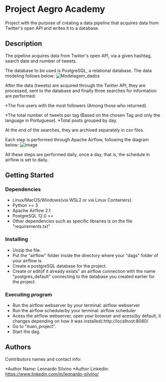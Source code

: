 # Project Aegro Academy

Project with the purpose of creating a data pipeline that acquires data from Twitter's open API and writes it to a database.

## Description

The pipeline acquires data from Twiiter's open API, via a given hashtag, search date and number of tweets.

The database to be used is PostgreSQL, a relational database. The data modeling follows below:
![Modelagem_dados](https://user-images.githubusercontent.com/78217387/172247521-1174e345-4ce9-4f20-b07a-643456f576c0.png)

After the data (tweets) are acquired through the Twitter API, they are processed, sent to the database and finally three searches for information are performed:

*The five users with the most followers (Among those who returned).

*The total number of tweets per tag (Based on the chosen Tag and only the language in Portuguese).
*Total posts grouped by day.

At the end of the searches, they are archived separately in csv files.

Each step is performed through Apache Airflow, following the diagram below:
![image](https://user-images.githubusercontent.com/78217387/172247885-3e68ece4-c0d6-44aa-866a-51599a2ea351.png)

All these steps are performed daily, once a day, that is, the schedule in airflow is set to daily.

## Getting Started

### Dependencies

* Linux/MacOS/Windows(via WSL2 or via Linux Containers).
* Python >= 3
* Apache Airflow 2.1
* PostgreSQL 12.0 >=
* Other dependencies such as specific libraries is on the file "requirements.txt"

### Installing

* Unzip the file.
* Put the "airflow" folder inside the directory where your "dags" folder of your airflow is.
* Create a postgreSQL database for the project.
* Create or edit(if it already exists" an airflow connection with the name "postgres_default" connecting to the database you created earlier for the project.

### Executing program

* Run the airflow webserver by your terminal: airflow webserver
* Run the airflow schedulerby your terminal: airflow scheduler
* Acess the airflow webserver, open your browser and acess(by default, it changes depending on how it was installed):http://localhost:8080/
* Go to "main_project".
* Start the dag.

## Authors

Contributors names and contact info:

*Author Name: Leonardo Silvino 
*Author Linkedin: https://www.linkedin.com/in/leonardo-silvino/
